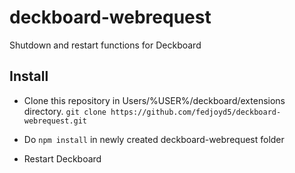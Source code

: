 # deckboard-webrequest
Shutdown and restart functions for Deckboard

## Install
- Clone this repository in Users/%USER%/deckboard/extensions directory.
`` git clone https://github.com/fedjoyd5/deckboard-webrequest.git ``

- Do ``npm install`` in newly created deckboard-webrequest folder

- Restart Deckboard
